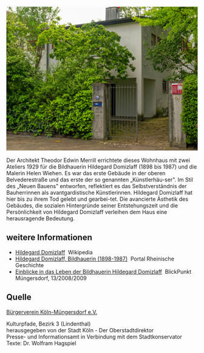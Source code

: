 ![Haus und Atelier Hildegard Domizlaff](./images/05315000-b03-t03/p3.11.jpg)

Der Architekt Theodor Edwin Merrill errichtete dieses Wohnhaus mit zwei Ateliers 1929 für die Bildhauerin Hildegard Domizlaff (1898 bis 1987) und die Malerin Helen Wiehen. Es war das erste Gebäude in der oberen Belvederestraße und das erste der so genannten „Künstlerhäu-ser". Im Stil des „Neuen Bauens" entworfen, reflektiert es das Selbstverständnis der Bauherrinnen als avantgardistische Künstlerinnen. Hildegard Domizlaff hat hier bis zu ihrem Tod gelebt und gearbei-tet. Die avancierte Ästhetik des Gebäudes, die sozialen Hintergründe seiner Entstehungszeit und die Persönlichkeit von Hildegard Domizlaff verleihen dem Haus eine herausragende Bedeutung.

## weitere Informationen

*   [Hildegard Domizlaff](https://de.wikipedia.org/wiki/Hildegard_Domizlaff)  Wikipedia
*   [Hildegard Domizlaff, Bildhauerin (1898-1987)](https://www.rheinische-geschichte.lvr.de/Persoenlichkeiten/hildegard-domizlaff-/DE-2086/lido/57c696384797c5.41051994)  Portal Rheinische Geschichte
*   [Einblicke in das Leben der Bildhauerin Hildegard Domizlaff](https://www.pastor-daniel-schilling.de/images/Domizlaff/Herz-Jesu-Altar_Hildegard_Domizlaff-1.pdf)  BlickPunkt Müngersdorf, 13/2008/2009

## Quelle

[Bürgerverein Köln-Müngersdorf e.V.](https://www.buergerverein-koeln-muengersdorf.de/)

Kulturpfade, Bezirk 3 (Lindenthal)  
herausgegeben von der Stadt Köln - Der Oberstadtdirektor  
Presse- und Informationsamt in Verbindung mit dem Stadtkonservator  
Texte: Dr. Wolfram Hagspiel